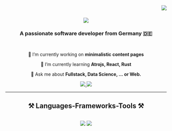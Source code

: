 <img align="right" src="https://visitor-badge.laobi.icu/badge?page_id=salesp07.salesp07" />

<h1 align="center">
    <img src="https://readme-typing-svg.herokuapp.com/?font=Righteous&size=35&center=true&vCenter=true&width=500&height=70&duration=4000&lines=Hi+There!+👋;+I'm+Kevin+Kunkel!;" />
</h1>

<h3 align="center">A passionate software developer from Germany 🇩🇪</h3>

<br/>

<div align="center">
 
 🔭 I’m currently working on **minimalistic content pages**
 
 🌱 I’m currently learning **Atrojs, React, Rust**

💬 Ask me about **Fullstack, Data Science, ... or Web.**

 </div>
 
<div align="center"> 
  <a href="mailto:kevinkunkeldev@gmail.com">
    <img src="https://img.shields.io/badge/Gmail-333333?style=for-the-badge&logo=gmail&logoColor=red" />
  </a>
  <a href="https://kevin-kunkel.netlify.app/" target="_blank">
     <img src="https://img.shields.io/badge/Portfolio-FF5722?style=for-the-badge&logo=todoist&logoColor=white" target="_blank" /> <!-- sqlite, safari, google-chrome are other good icon options -->
  </a>
</div>

 <hr/>
 
<h2 align="center">⚒️ Languages-Frameworks-Tools ⚒️</h2>
<br/>
<div align="center">
    <img src="https://skillicons.dev/icons?i=python,java,javascript,typescript,html,css,tailwind,git,r,bash,linux,vim" />
    <img src="https://skillicons.dev/icons?i=arch,vscode,nodejs,react,astro,mongodb,mysql,spring,flask,django" /><br>
</div>

<br/>

